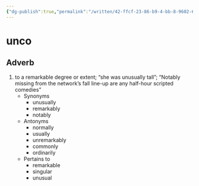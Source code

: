```yaml
---
{"dg-publish":true,"permalink":"/written/42-ffcf-23-86-b9-4-bb-8-9602-6-c04-aefd-313-a/","dgHomeLink":true,"dgPassFrontmatter":false}
---
```


# unco


## Adverb

1. to a remarkable degree or extent; “she was unusually tall”; “Notably missing from the network’s fall line-up are any half-hour scripted comedies”
	- Synonyms
		- unusually
		- remarkably
		- notably
	- Antonyms
		- normally
		- usually
		- unremarkably
		- commonly
		- ordinarily
	- Pertains to
		- remarkable
		- singular
		- unusual

